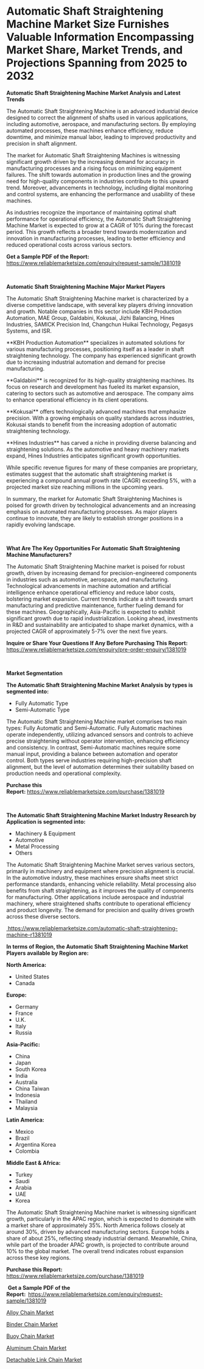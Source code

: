 <p><h1>Automatic Shaft Straightening Machine Market Size Furnishes Valuable Information Encompassing Market Share, Market Trends, and Projections Spanning from 2025 to 2032</h1></p><p><strong>Automatic Shaft Straightening Machine Market Analysis and Latest Trends</strong></p>
<p><p>The Automatic Shaft Straightening Machine is an advanced industrial device designed to correct the alignment of shafts used in various applications, including automotive, aerospace, and manufacturing sectors. By employing automated processes, these machines enhance efficiency, reduce downtime, and minimize manual labor, leading to improved productivity and precision in shaft alignment.</p><p>The market for Automatic Shaft Straightening Machines is witnessing significant growth driven by the increasing demand for accuracy in manufacturing processes and a rising focus on minimizing equipment failures. The shift towards automation in production lines and the growing need for high-quality components in industries contribute to this upward trend. Moreover, advancements in technology, including digital monitoring and control systems, are enhancing the performance and usability of these machines.</p><p>As industries recognize the importance of maintaining optimal shaft performance for operational efficiency, the Automatic Shaft Straightening Machine Market is expected to grow at a CAGR of 10% during the forecast period. This growth reflects a broader trend towards modernization and innovation in manufacturing processes, leading to better efficiency and reduced operational costs across various sectors.</p></p>
<p><strong>Get a Sample PDF of the Report:&nbsp;</strong> <a href="https://www.reliablemarketsize.com/enquiry/request-sample/1381019?utm_campaign=2041&utm_medium=2&utm_source=Github&utm_content=ia&utm_term=08042025&utm_id=automatic-shaft-straightening-machine">https://www.reliablemarketsize.com/enquiry/request-sample/1381019</a></p>
<p>&nbsp;</p>
<p><strong>Automatic Shaft Straightening Machine Major Market Players</strong></p>
<p><p>The Automatic Shaft Straightening Machine market is characterized by a diverse competitive landscape, with several key players driving innovation and growth. Notable companies in this sector include KBH Production Automation, MAE Group, Galdabini, Kokusai, Jizhi Balancing, Hines Industries, SAMICK Precision Ind, Changchun Huikai Technology, Pegasys Systems, and ISR.</p><p>**KBH Production Automation** specializes in automated solutions for various manufacturing processes, positioning itself as a leader in shaft straightening technology. The company has experienced significant growth due to increasing industrial automation and demand for precise manufacturing.</p><p>**Galdabini** is recognized for its high-quality straightening machines. Its focus on research and development has fueled its market expansion, catering to sectors such as automotive and aerospace. The company aims to enhance operational efficiency in its client operations.</p><p>**Kokusai** offers technologically advanced machines that emphasize precision. With a growing emphasis on quality standards across industries, Kokusai stands to benefit from the increasing adoption of automatic straightening technology.</p><p>**Hines Industries** has carved a niche in providing diverse balancing and straightening solutions. As the automotive and heavy machinery markets expand, Hines Industries anticipates significant growth opportunities.</p><p>While specific revenue figures for many of these companies are proprietary, estimates suggest that the automatic shaft straightening market is experiencing a compound annual growth rate (CAGR) exceeding 5%, with a projected market size reaching millions in the upcoming years.</p><p>In summary, the market for Automatic Shaft Straightening Machines is poised for growth driven by technological advancements and an increasing emphasis on automated manufacturing processes. As major players continue to innovate, they are likely to establish stronger positions in a rapidly evolving landscape.</p></p>
<p>&nbsp;</p>
<p><strong>What Are The Key Opportunities For Automatic Shaft Straightening Machine Manufacturers?</strong></p>
<p><p>The Automatic Shaft Straightening Machine market is poised for robust growth, driven by increasing demand for precision-engineered components in industries such as automotive, aerospace, and manufacturing. Technological advancements in machine automation and artificial intelligence enhance operational efficiency and reduce labor costs, bolstering market expansion. Current trends indicate a shift towards smart manufacturing and predictive maintenance, further fueling demand for these machines. Geographically, Asia-Pacific is expected to exhibit significant growth due to rapid industrialization. Looking ahead, investments in R&D and sustainability are anticipated to shape market dynamics, with a projected CAGR of approximately 5-7% over the next five years.</p></p>
<p><strong>Inquire or Share Your Questions If Any Before Purchasing This Report:</strong> <a href="https://www.reliablemarketsize.com/enquiry/pre-order-enquiry/1381019?utm_campaign=2041&utm_medium=2&utm_source=Github&utm_content=ia&utm_term=08042025&utm_id=automatic-shaft-straightening-machine">https://www.reliablemarketsize.com/enquiry/pre-order-enquiry/1381019</a></p>
<p>&nbsp;</p>
<p><strong>Market Segmentation</strong></p>
<p><strong>The Automatic Shaft Straightening Machine Market Analysis by types is segmented into:</strong></p>
<p><ul><li>Fully Automatic Type</li><li>Semi-Automatic Type</li></ul></p>
<p><p>The Automatic Shaft Straightening Machine market comprises two main types: Fully Automatic and Semi-Automatic. Fully Automatic machines operate independently, utilizing advanced sensors and controls to achieve precise straightening without operator intervention, enhancing efficiency and consistency. In contrast, Semi-Automatic machines require some manual input, providing a balance between automation and operator control. Both types serve industries requiring high-precision shaft alignment, but the level of automation determines their suitability based on production needs and operational complexity.</p></p>
<p><strong>Purchase this Report:&nbsp;</strong><a href="https://www.reliablemarketsize.com/purchase/1381019?utm_campaign=2041&utm_medium=2&utm_source=Github&utm_content=ia&utm_term=08042025&utm_id=automatic-shaft-straightening-machine">https://www.reliablemarketsize.com/purchase/1381019</a></p>
<p>&nbsp;</p>
<p><strong>The Automatic Shaft Straightening Machine Market Industry Research by Application is segmented into:</strong></p>
<p><ul><li>Machinery & Equipment</li><li>Automotive</li><li>Metal Processing</li><li>Others</li></ul></p>
<p><p>The Automatic Shaft Straightening Machine Market serves various sectors, primarily in machinery and equipment where precision alignment is crucial. In the automotive industry, these machines ensure shafts meet strict performance standards, enhancing vehicle reliability. Metal processing also benefits from shaft straightening, as it improves the quality of components for manufacturing. Other applications include aerospace and industrial machinery, where straightened shafts contribute to operational efficiency and product longevity. The demand for precision and quality drives growth across these diverse sectors.</p></p>
<p><a href="https://www.reliablemarketsize.com/automatic-shaft-straightening-machine-r1381019?utm_campaign=2041&utm_medium=2&utm_source=Github&utm_content=ia&utm_term=08042025&utm_id=automatic-shaft-straightening-machine">&nbsp;https://www.reliablemarketsize.com/automatic-shaft-straightening-machine-r1381019</a></p>
<p><strong>In terms of Region, the Automatic Shaft Straightening Machine Market Players available by Region are:</strong></p>
<p>
    <p> <strong> North America: </strong>
        <ul>
            <li>United States</li>
            <li>Canada</li>
        </ul>
        </p> 
    <p> <strong> Europe: </strong>
        <ul>
            <li>Germany</li>
            <li>France</li>
            <li>U.K.</li>
            <li>Italy</li>
            <li>Russia</li>
        </ul>
        </p> 
    <p> <strong> Asia-Pacific: </strong>
        <ul>
            <li>China</li>
            <li>Japan</li>
            <li>South Korea</li>
            <li>India</li>
            <li>Australia</li>
            <li>China Taiwan</li>
            <li>Indonesia</li>
            <li>Thailand</li>
            <li>Malaysia</li>
        </ul>
        </p> 
    <p> <strong> Latin America: </strong>
        <ul>
            <li>Mexico</li>
            <li>Brazil</li>
            <li>Argentina Korea</li>
            <li>Colombia</li>
        </ul>
        </p> 
    <p> <strong> Middle East & Africa: </strong>
        <ul>
            <li>Turkey</li>
            <li>Saudi</li>
            <li>Arabia</li>
            <li>UAE</li>
            <li>Korea</li>
        </ul>
    </p>
    </p>
<p><p>The Automatic Shaft Straightening Machine market is witnessing significant growth, particularly in the APAC region, which is expected to dominate with a market share of approximately 35%. North America follows closely at around 30%, driven by advanced manufacturing sectors. Europe holds a share of about 25%, reflecting steady industrial demand. Meanwhile, China, while part of the broader APAC growth, is projected to contribute around 10% to the global market. The overall trend indicates robust expansion across these key regions.</p></p>
<p><strong>Purchase this Report: </strong><a href="https://www.reliablemarketsize.com/purchase/1381019?utm_campaign=2041&utm_medium=2&utm_source=Github&utm_content=ia&utm_term=08042025&utm_id=automatic-shaft-straightening-machine">https://www.reliablemarketsize.com/purchase/1381019</a></p>
<p>&nbsp;<strong>Get a Sample PDF of the Report:&nbsp;&nbsp;</strong><a href="https://www.reliablemarketsize.com/enquiry/request-sample/1381019?utm_campaign=2041&utm_medium=2&utm_source=Github&utm_content=ia&utm_term=08042025&utm_id=automatic-shaft-straightening-machine">https://www.reliablemarketsize.com/enquiry/request-sample/1381019</a></p>
<p><strong></strong></p>
<p><p><a href="https://github.com/negrocybul4w/Market-Research-Report-List-1/blob/main/alloy-chain-market.md?utm_campaign=2041&utm_medium=2&utm_source=Github&utm_content=ia&utm_term=08042025&utm_id=automatic-shaft-straightening-machine">Alloy Chain Market</a></p><p><a href="https://github.com/tigoryemm/Market-Research-Report-List-1/blob/main/binder-chain-market.md?utm_campaign=2041&utm_medium=2&utm_source=Github&utm_content=ia&utm_term=08042025&utm_id=automatic-shaft-straightening-machine">Binder Chain Market</a></p><p><a href="https://github.com/keehnkaesssi/Market-Research-Report-List-1/blob/main/buoy-chain-market.md?utm_campaign=2041&utm_medium=2&utm_source=Github&utm_content=ia&utm_term=08042025&utm_id=automatic-shaft-straightening-machine">Buoy Chain Market</a></p><p><a href="https://github.com/djoeamakeh/Market-Research-Report-List-1/blob/main/aluminum-chain-market.md?utm_campaign=2041&utm_medium=2&utm_source=Github&utm_content=ia&utm_term=08042025&utm_id=automatic-shaft-straightening-machine">Aluminum Chain Market</a></p><p><a href="https://github.com/landtmman/Market-Research-Report-List-1/blob/main/detachable-link-chain-market.md?utm_campaign=2041&utm_medium=2&utm_source=Github&utm_content=ia&utm_term=08042025&utm_id=automatic-shaft-straightening-machine">Detachable Link Chain Market</a></p></p>